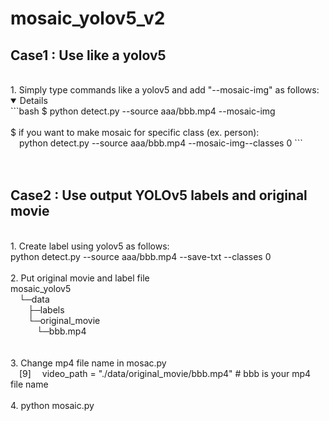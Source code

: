 # mosaic_yolov5_v2

## Case1 : Use like a yolov5
<br>
1. Simply type commands like a yolov5 and add "--mosaic-img" as follows:
  <br>
  
  <details open>
<!-- $ sudo apt update && apt install -y libgl1-mesa-glx libsm6 libxext6 libxrender-dev -->
```bash
$ python detect.py --source aaa/bbb.mp4 --mosaic-img
<br>
<br>
$ if you want to make mosaic for specific class (ex. person):
<br>
&emsp;python detect.py --source aaa/bbb.mp4 --mosaic-img--classes 0
```
  
  </details>
<br>
<br>

## Case2 : Use output YOLOv5 labels and original movie
<br>
1. Create label using yolov5 as follows:
<br>
 python detect.py --source aaa/bbb.mp4 --save-txt --classes 0
<br>
<br>
2. Put original movie and label file
<br>
        mosaic_yolov5
        <br>
        &emsp;└─data
        <br>
            &emsp;&emsp;├─labels
            <br>
            &emsp;&emsp;└─original_movie
            <br>
                      &emsp;&emsp;&emsp;└─bbb.mp4
                      <br>
<br>
<br>
3. Change mp4 file name in mosac.py
<br>
&emsp;[9] &emsp;video_path = "./data/original_movie/bbb.mp4" # bbb is your mp4 file name


<br>
<br>
4. python mosaic.py
<br>
